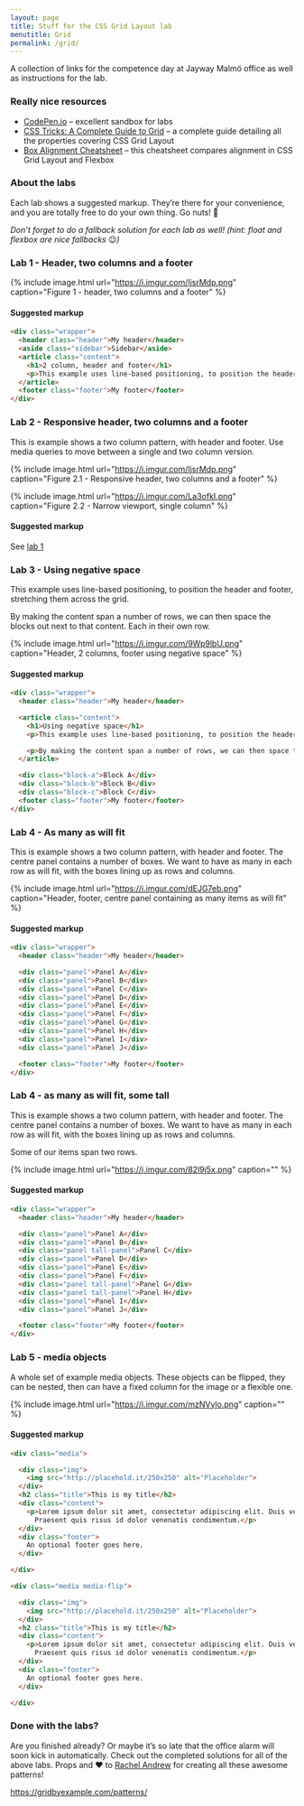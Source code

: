 ```yaml
---
layout: page
title: Stuff for the CSS Grid Layout lab
menutitle: Grid
permalink: /grid/
---
```


A collection of links for the competence day at Jayway Malmö office as well as instructions for the lab.

### Really nice resources

* [CodePen.io](https://codepen.io) – excellent sandbox for labs
* [CSS Tricks: A Complete Guide to Grid](https://css-tricks.com/snippets/css/complete-guide-grid/) – a complete guide detailing all the properties covering CSS Grid Layout
* [Box Alignment Cheatsheet](https://rachelandrew.co.uk/css/cheatsheets/box-alignment) – this cheatsheet compares alignment in CSS Grid Layout and Flexbox

### About the labs

Each lab shows a suggested markup. They’re there for your convenience, and you are totally free to do your own thing. Go nuts! 🤪

_Don’t forget to do a fallback solution for each lab as well! (hint: float and flexbox are nice fallbacks_ 😉_)_

### Lab 1 - Header, two columns and a footer

{% include image.html url="https://i.imgur.com/IjsrMdp.png" caption="Figure 1 - header, two columns and a footer" %}

#### Suggested markup

~~~html
<div class="wrapper">
  <header class="header">My header</header>
  <aside class="sidebar">Sidebar</aside>
  <article class="content">
    <h1>2 column, header and footer</h1>
    <p>This example uses line-based positioning, to position the header and footer, stretching them across the grid.</p>
  </article>
  <footer class="footer">My footer</footer>
</div>
~~~

### Lab 2 - Responsive header, two columns and a footer

This is example shows a two column pattern, with header and footer. Use media queries to move between a single and two column version.

{% include image.html url="https://i.imgur.com/IjsrMdp.png" caption="Figure 2.1 - Responsive header, two columns and a footer" %}

{% include image.html url="https://i.imgur.com/La3ofkI.png" caption="Figure 2.2 - Narrow viewport, single column" %}

#### Suggested markup

See [lab 1](#lab-1---header-two-columns-and-a-footer)

### Lab 3 - Using negative space

This example uses line-based positioning, to position the header and footer, stretching them across the grid.

By making the content span a number of rows, we can then space the blocks out next to that content. Each in their own row.

{% include image.html url="https://i.imgur.com/9Wp9lbU.png" caption="Header, 2 columns, footer using negative space" %}

#### Suggested markup

~~~html
<div class="wrapper">
  <header class="header">My header</header>

  <article class="content">
    <h1>Using negative space</h1>
    <p>This example uses line-based positioning, to position the header and footer, stretching them across the grid.</p>

    <p>By making the content span a number of rows, we can then space the blocks out next to that content. Each in their own row.</p>
  </article>

  <div class="block-a">Block A</div>
  <div class="block-b">Block B</div>
  <div class="block-c">Block C</div>
  <footer class="footer">My footer</footer>
</div>
~~~

### Lab 4 - As many as will fit

This is example shows a two column pattern, with header and footer. The centre panel contains a number of boxes. We want to have as many in each row as will fit, with the boxes lining up as rows and columns.

{% include image.html url="https://i.imgur.com/dEJG7eb.png" caption="Header, footer, centre panel containing as many items as will fit" %}

#### Suggested markup

~~~html
<div class="wrapper">
  <header class="header">My header</header>

  <div class="panel">Panel A</div>
  <div class="panel">Panel B</div>
  <div class="panel">Panel C</div>
  <div class="panel">Panel D</div>
  <div class="panel">Panel E</div>
  <div class="panel">Panel F</div>
  <div class="panel">Panel G</div>
  <div class="panel">Panel H</div>
  <div class="panel">Panel I</div>
  <div class="panel">Panel J</div>

  <footer class="footer">My footer</footer>
</div>
~~~

### Lab 4 - as many as will fit, some tall

This is example shows a two column pattern, with header and footer. The centre panel contains a number of boxes. We want to have as many in each row as will fit, with the boxes lining up as rows and columns.

Some of our items span two rows.

{% include image.html url="https://i.imgur.com/82l9j5x.png" caption="" %}

#### Suggested markup

~~~html
<div class="wrapper">
  <header class="header">My header</header>

  <div class="panel">Panel A</div>
  <div class="panel">Panel B</div>
  <div class="panel tall-panel">Panel C</div>
  <div class="panel">Panel D</div>
  <div class="panel">Panel E</div>
  <div class="panel">Panel F</div>
  <div class="panel tall-panel">Panel G</div>
  <div class="panel tall-panel">Panel H</div>
  <div class="panel">Panel I</div>
  <div class="panel">Panel J</div>

  <footer class="footer">My footer</footer>
</div>
~~~

### Lab 5 - media objects

A whole set of example media objects. These objects can be flipped, they can be nested, then can have a fixed column for the image or a flexible one.

{% include image.html url="https://i.imgur.com/mzNVylo.png" caption="" %}

#### Suggested markup

~~~html
<div class="media">

  <div class="img">
    <img src="http://placehold.it/250x250" alt="Placeholder">
  </div>
  <h2 class="title">This is my title</h2>
  <div class="content">
    <p>Lorem ipsum dolor sit amet, consectetur adipiscing elit. Duis vehicula vitae ligula sit amet maximus. Nunc auctor neque ipsum, ac porttitor elit lobortis ac. Vivamus ultrices sodales tellus et aliquam. Pellentesque porta sit amet nulla vitae luctus.
      Praesent quis risus id dolor venenatis condimentum.</p>
  </div>
  <div class="footer">
    An optional footer goes here.
  </div>

</div>

<div class="media media-flip">

  <div class="img">
    <img src="http://placehold.it/250x250" alt="Placeholder">
  </div>
  <h2 class="title">This is my title</h2>
  <div class="content">
    <p>Lorem ipsum dolor sit amet, consectetur adipiscing elit. Duis vehicula vitae ligula sit amet maximus. Nunc auctor neque ipsum, ac porttitor elit lobortis ac. Vivamus ultrices sodales tellus et aliquam. Pellentesque porta sit amet nulla vitae luctus.
      Praesent quis risus id dolor venenatis condimentum.</p>
  </div>
  <div class="footer">
    An optional footer goes here.
  </div>

</div>
~~~

### Done with the labs?

Are you finished already? Or maybe it’s so late that the office alarm will soon kick in automatically. Check out the completed solutions for all of the above labs. Props and ❤️  to [Rachel Andrew](https://rachelandrew.co.uk) for creating all these awesome patterns!


<div class="showme-hidden">
<p><a href="https://gridbyexample.com/patterns/">https://gridbyexample.com/patterns/</a></p>
</div>

<script>
  const hiddenElem = document.querySelector('.showme-hidden');

  const showmeBtn = document.createElement('button');
  showmeBtn.setAttribute('type', 'button');
  showmeBtn.innerHTML = '✨Yes , yes! I’m done! Show me! ✨';

  hiddenElem.parentNode.insertBefore(showmeBtn, hiddenElem);

  hiddenElem.style.opacity = 0;

  showmeBtn.addEventListener('click', function () {
    hiddenElem.style.opacity = 1;
  });
</script>
